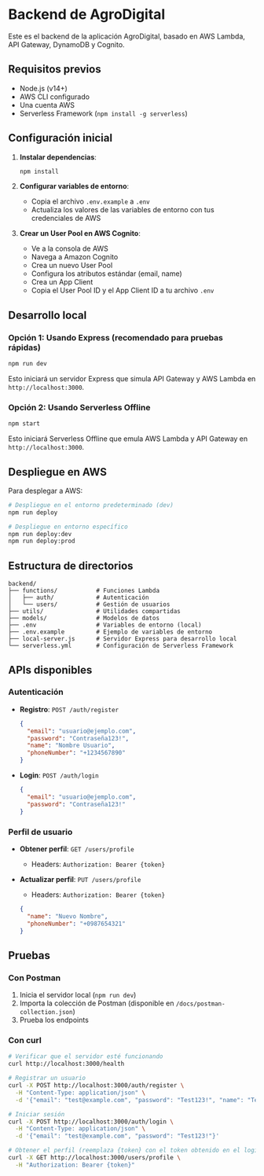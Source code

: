 # Backend de AgroDigital

Este es el backend de la aplicación AgroDigital, basado en AWS Lambda, API Gateway, DynamoDB y Cognito.

## Requisitos previos

- Node.js (v14+)
- AWS CLI configurado
- Una cuenta AWS
- Serverless Framework (`npm install -g serverless`)

## Configuración inicial

1. **Instalar dependencias**:
   ```bash
   npm install
   ```

2. **Configurar variables de entorno**:
   - Copia el archivo `.env.example` a `.env`
   - Actualiza los valores de las variables de entorno con tus credenciales de AWS

3. **Crear un User Pool en AWS Cognito**:
   - Ve a la consola de AWS
   - Navega a Amazon Cognito
   - Crea un nuevo User Pool
   - Configura los atributos estándar (email, name)
   - Crea un App Client
   - Copia el User Pool ID y el App Client ID a tu archivo `.env`

## Desarrollo local

### Opción 1: Usando Express (recomendado para pruebas rápidas)

```bash
npm run dev
```

Esto iniciará un servidor Express que simula API Gateway y AWS Lambda en `http://localhost:3000`.

### Opción 2: Usando Serverless Offline

```bash
npm start
```

Esto iniciará Serverless Offline que emula AWS Lambda y API Gateway en `http://localhost:3000`.

## Despliegue en AWS

Para desplegar a AWS:

```bash
# Despliegue en el entorno predeterminado (dev)
npm run deploy

# Despliegue en entorno específico
npm run deploy:dev
npm run deploy:prod
```

## Estructura de directorios

```
backend/
├── functions/           # Funciones Lambda
│   ├── auth/            # Autenticación
│   └── users/           # Gestión de usuarios
├── utils/               # Utilidades compartidas
├── models/              # Modelos de datos
├── .env                 # Variables de entorno (local)
├── .env.example         # Ejemplo de variables de entorno
├── local-server.js      # Servidor Express para desarrollo local
└── serverless.yml       # Configuración de Serverless Framework
```

## APIs disponibles

### Autenticación

- **Registro**: `POST /auth/register`
  ```json
  {
    "email": "usuario@ejemplo.com",
    "password": "Contraseña123!",
    "name": "Nombre Usuario",
    "phoneNumber": "+1234567890"
  }
  ```

- **Login**: `POST /auth/login`
  ```json
  {
    "email": "usuario@ejemplo.com",
    "password": "Contraseña123!"
  }
  ```

### Perfil de usuario

- **Obtener perfil**: `GET /users/profile`
  - Headers: `Authorization: Bearer {token}`

- **Actualizar perfil**: `PUT /users/profile`
  - Headers: `Authorization: Bearer {token}`
  ```json
  {
    "name": "Nuevo Nombre",
    "phoneNumber": "+0987654321"
  }
  ```

## Pruebas

### Con Postman

1. Inicia el servidor local (`npm run dev`)
2. Importa la colección de Postman (disponible en `/docs/postman-collection.json`)
3. Prueba los endpoints

### Con curl

```bash
# Verificar que el servidor esté funcionando
curl http://localhost:3000/health

# Registrar un usuario
curl -X POST http://localhost:3000/auth/register \
  -H "Content-Type: application/json" \
  -d '{"email": "test@example.com", "password": "Test123!", "name": "Test User"}'

# Iniciar sesión
curl -X POST http://localhost:3000/auth/login \
  -H "Content-Type: application/json" \
  -d '{"email": "test@example.com", "password": "Test123!"}'

# Obtener el perfil (reemplaza {token} con el token obtenido en el login)
curl -X GET http://localhost:3000/users/profile \
  -H "Authorization: Bearer {token}"
``` 